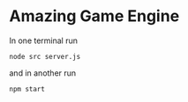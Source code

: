 # Amazing Game Engine

In one terminal run

<code>node src server.js</code>

and in another run

<code>npm start</code>
